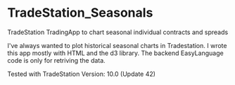 # TradeStation_Seasonals
TradeStation TradingApp to chart seasonal individual contracts and spreads

I've always wanted to plot historical seasonal charts in Tradestation.  I wrote this app mostly with HTML and the d3 library.
The backend EasyLanguage code is only for retriving the data.

Tested with TradeStation Version:  10.0 (Update 42)




